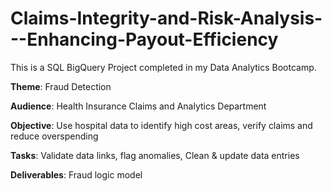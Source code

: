 # Claims-Integrity-and-Risk-Analysis---Enhancing-Payout-Efficiency

This is a SQL BigQuery Project completed in my Data Analytics Bootcamp.  
  
  **Theme**: Fraud Detection
  
  **Audience**: Health Insurance Claims and Analytics Department
  
  **Objective**: Use hospital data to identify high cost areas, verify claims and reduce overspending
  
  **Tasks**: Validate data links, flag anomalies, Clean & update data entries
  
  **Deliverables**: Fraud logic model
